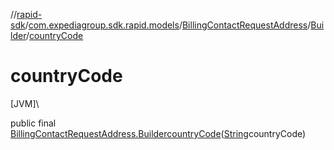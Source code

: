 //[rapid-sdk](../../../../index.md)/[com.expediagroup.sdk.rapid.models](../../index.md)/[BillingContactRequestAddress](../index.md)/[Builder](index.md)/[countryCode](country-code.md)

# countryCode

[JVM]\

public final [BillingContactRequestAddress.Builder](index.md)[countryCode](country-code.md)([String](https://docs.oracle.com/javase/8/docs/api/java/lang/String.html)countryCode)
